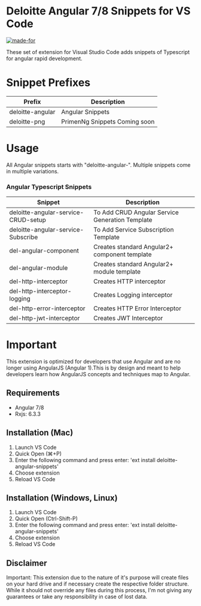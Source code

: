 # Deloitte Angular 7/8 Snippets for VS Code

[![made-for](https://img.shields.io/badge/Made%20for-VSCode-1f425f.svg)](https://code.visualstudio.com/)

These set of extension for Visual Studio Code adds snippets of Typescript for 
angular rapid development.

# Snippet Prefixes

| Prefix | Description |
| ------- | ----------|
| deloitte-angular | Angular Snippets |
| deloitte-png     | PrimenNg Snippets Coming soon

# Usage

All Angular snippets starts with "deloitte-angular-".
Multiple snippets come in multiple variations.


### Angular Typescript Snippets

| Snippet                             | Description 
| ----------------------------------- | ------------------------------------------------
| deloitte-angular-service-CRUD-setup | To Add CRUD Angular Service Generation Template 
| deloitte-angular-service-Subscribe  | To Add Service Subscription Template 
| del-angular-component               | Creates standard Angular2+ component template
| del-angular-module                  | Creates standard Angular2+ module template
| del-http-interceptor                | Creates HTTP interceptor
| del-http-interceptor-logging        | Creates Logging interceptor
| del-http-error-interceptor          | Creates HTTP Error Interceptor
| del-http-jwt-interceptor            | Creates JWT Interceptor


# Important
This extension is optimized for developers that use Angular and are no longer using AngularJS (Angular 1).This is by design and meant to help developers learn how AngularJS concepts and techniques map to Angular.


## Requirements
- Angular 7/8
- Rxjs: 6.3.3


## Installation (Mac)

1. Launch VS Code 
2. Quick Open (⌘+P)
3. Enter the following command and press enter: 'ext install deloitte-angular-snippets'
4. Choose extension
5. Reload VS Code 


## Installation (Windows, Linux)

1. Launch VS Code 
2. Quick Open (Ctrl-Shift-P)
3. Enter the following command and press enter: 'ext install deloitte-angular-snippets'
4. Choose extension
5. Reload VS Code 



## Disclaimer

Important: This extension due to the nature of it's purpose will create
files on your hard drive and if necessary create the respective folder structure.
While it should not override any files during this process, I'm not giving any guarantees or take any responsibility in case of lost data.


